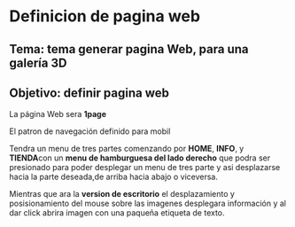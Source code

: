 # Definicion de pagina web

## Tema: tema generar pagina Web, para una galería 3D

## Objetivo: definir pagina web

La página Web sera **1page**

El patron de navegación definido para mobil

Tendra un menu de tres partes comenzando por **HOME**, **INFO**, y **TIENDA**con un **menu de hamburguesa del lado derecho** que podra ser presionado para poder desplegar un menu de tres parte y asi desplazarse hacia la parte deseada,de arriba hacia abajo o viceversa.
 
 Mientras que ara la **version de escritorio** el desplazamiento y posisionamiento del mouse sobre las imagenes desplegara información y al dar click abrira imagen con una paqueña etiqueta de texto.
